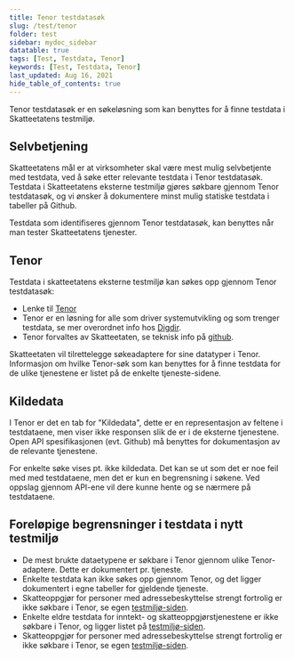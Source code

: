 ```yaml
---
title: Tenor testdatasøk
slug: /test/tenor
folder: test
sidebar: mydoc_sidebar
datatable: true
tags: [Test, Testdata, Tenor]
keywords: [Test, Testdata, Tenor]
last_updated: Aug 16, 2021
hide_table_of_contents: true
---
```

<Summary>Tenor testdatasøk er en søkeløsning som kan benyttes for å finne testdata i Skatteetatens testmiljø.</Summary>

## Selvbetjening
Skatteetatens mål er at virksomheter skal være mest mulig selvbetjente med testdata, ved å søke etter relevante testdata i Tenor testdatasøk. Testdata i Skatteetatens eksterne testmiljø gjøres søkbare gjennom Tenor testdatasøk, og vi ønsker å dokumentere minst mulig statiske testdata i tabeller på Github.

Testdata som identifiseres gjennom Tenor testdatasøk, kan benyttes når man tester Skatteetatens tjenester.

## Tenor
Testdata i skatteetatens eksterne testmiljø kan søkes opp gjennom Tenor testdatasøk:

* Lenke til [Tenor](https://www.skatteetaten.no/skjema/testdata/)
* Tenor er en løsning for  alle som driver systemutvikling og som trenger testdata, se mer overordnet info hos [Digdir](https://www.digdir.no/digitale-felleslosninger/tenor-testdatasok/1284).
* Tenor forvaltes av Skatteetaten, se teknisk info på [github](https://skatteetaten.github.io/testnorge-tenor-dokumentasjon/).

Skatteetaten vil tilrettelegge søkeadaptere for sine datatyper i Tenor. Informasjon om hvilke Tenor-søk som kan benyttes for å finne testdata for de ulike tjenestene er listet på de enkelte tjeneste-sidene.

## Kildedata
I Tenor er det en tab for "Kildedata", dette er en representasjon av feltene i testdataene, men viser ikke responsen slik de er i de eksterne tjenestene. Open API spesifikasjonen (evt. Github) må benyttes for dokumentasjon av de relevante tjenestene.

For enkelte søke vises pt. ikke kildedata. Det kan se ut som det er noe feil med med testdataene, men det er kun en begrensning i søkene. Ved oppslag gjennom API-ene vil dere kunne hente og se nærmere på testdataene.

## Foreløpige begrensninger i testdata i nytt testmiljø

* De mest brukte dataetypene er søkbare i Tenor gjennom ulike Tenor-adaptere. Dette er dokumentert pr. tjeneste.
* Enkelte testdata kan ikke søkes opp gjennom Tenor, og det ligger dokumentert i egne tabeller for gjeldende tjeneste.
* Skatteoppgjør for personer med adressebeskyttelse strengt fortrolig er ikke søkbare i Tenor, se egen [testmiljø-siden](./testmiljoe.md).
* Enkelte eldre testdata for inntekt- og skatteoppgjørstjenestene er ikke søkbare i Tenor, og ligger listet på [testmiljø-siden](./testmiljoe.md).
* Skatteoppgjør for personer med adressebeskyttelse strengt fortrolig er ikke søkbare i Tenor, se egen [testmiljø-siden](./testmiljoe.md).

